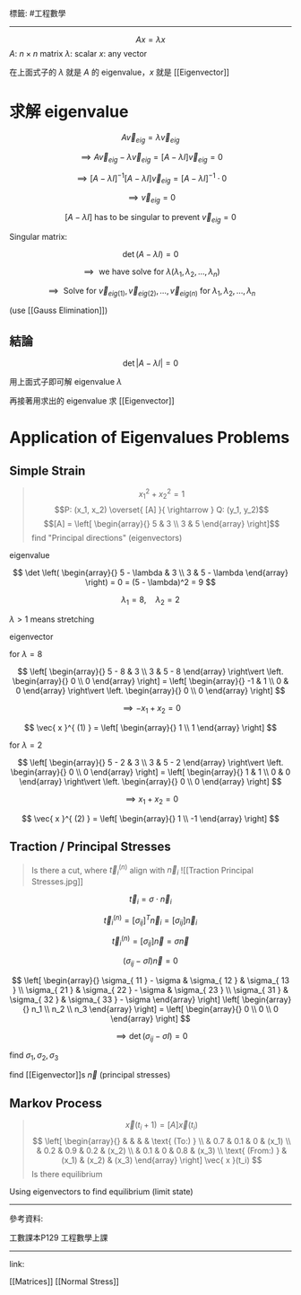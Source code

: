 標籤: #工程數學 

---

$$Ax = \lambda x$$
$A$: $n \times n$ matrix
$\lambda$: scalar
$x$: any vector

在上面式子的 $\lambda$ 就是 $A$ 的 eigenvalue，$x$ 就是 [[Eigenvector]]

# 求解 eigenvalue

$$A\vec{ v }_{ eig } = \lambda \vec{ v }_{ eig }$$

$$\implies A \vec{ v }_{ eig } - \lambda \vec{ v }_{ eig } = [A - \lambda I]\vec{ v }_{ eig } = 0$$

$$\implies [A - \lambda I]^{ -1 }[A - \lambda I]\vec{ v }_{ eig } = [A - \lambda I]^{ -1 } \cdot 0$$

$$\implies \vec{ v }_{ eig } = 0$$

$$[A - \lambda I] \text{ has to be singular to prevent } \vec{ v }_{ eig } = 0$$

Singular matrix:

$$\det(A - \lambda I) = 0$$

$$\implies \text{ we have solve for } \lambda (\lambda_1, \lambda_2, \dots, \lambda_n)$$

$$\implies \text{ Solve for } \vec{ v }_{ eig (1) }, \vec{ v }_{ eig (2) }, \dots, \vec{ v }_{ eig (n) } \text{ for } \lambda_1, \lambda_2, \dots, \lambda_n$$

(use [[Gauss Elimination]])

## 結論

$$\det \vert A - \lambda I\vert = 0$$

用上面式子即可解 eigenvalue $\lambda$

再接著用求出的 eigenvalue 求 [[Eigenvector]]

# Application of Eigenvalues Problems

## Simple Strain

> $$x_1^2 + x_2^2 = 1$$
> $$P: (x_1, x_2) \overset{ [A] }{ \rightarrow } Q: (y_1, y_2)$$
> $$[A] = \left[ \begin{array}{} 5 & 3 \\ 3 & 5 \end{array} \right]$$
> find "Principal directions" (eigenvectors)

eigenvalue

$$
\det
\left(
	\begin{array}{}
		5 - \lambda & 3 \\
		3 & 5 - \lambda
	\end{array}
\right) = 0 = (5 - \lambda)^2 = 9
$$

$$\lambda_1 = 8, \quad \lambda_2 = 2$$

$\lambda > 1$ means stretching

eigenvector

for $\lambda = 8$

$$
\left[
	\begin{array}{}
		5 - 8 & 3 \\
		3 & 5 - 8
	\end{array}
\right\vert
\left.
	\begin{array}{}
		0 \\
		0
	\end{array}
\right] = 
\left[
	\begin{array}{}
		-1 & 1 \\
		0 & 0
	\end{array}
\right\vert
\left.
	\begin{array}{}
		0 \\
		0
	\end{array}
\right]
$$

$$\implies -x_1 + x_2 = 0$$

$$
\vec{ x }^{ (1) } = 
\left[
	\begin{array}{}
		1 \\
		1
	\end{array}
\right]
$$

for $\lambda = 2$

$$
\left[
	\begin{array}{}
		5 - 2 & 3 \\
		3 & 5 - 2
	\end{array}
\right\vert
\left.
	\begin{array}{}
		0 \\
		0
	\end{array}
\right] = 
\left[
	\begin{array}{}
		1 & 1 \\
		0 & 0
	\end{array}
\right\vert
\left.
	\begin{array}{}
		0 \\
		0
	\end{array}
\right]
$$

$$\implies x_1 + x_2 = 0$$

$$
\vec{ x }^{ (2) } = 
\left[
	\begin{array}{}
		1 \\
		-1
	\end{array}
\right]
$$

## Traction / Principal Stresses

> Is there a cut, where $\vec{ t }_{ i }^{ (n) }$ align with $\vec{ n }_i$
> ![[Traction Principal Stresses.jpg]]

$$\vec{ t }_{ i } = \sigma \cdot \vec{ n }_{ i }$$

$$\vec{ t }_{ i }^{ (n) } = [\sigma_{ ij }]^T \vec{ n }_{ i } = [\sigma_{ ij }]\vec{ n }_{ i }$$

$$\vec{ t }_{ i }^{ (n) } = [\sigma_{ ij }]\vec{ n } = \sigma \vec{ n }$$

$$(\sigma_{ ij } - \sigma I) \vec{ n } = 0$$

$$
\left[
	\begin{array}{}
		\sigma_{ 11 } - \sigma & \sigma_{ 12 } & \sigma_{ 13 } \\
		\sigma_{ 21 } & \sigma_{ 22 } - \sigma & \sigma_{ 23 } \\
		\sigma_{ 31 } & \sigma_{ 32 } & \sigma_{ 33 } - \sigma
	\end{array}
\right]
\left[
	\begin{array}{}
		n_1 \\
		n_2 \\
		n_3
	\end{array}
\right] = 
\left[
	\begin{array}{}
		0 \\
		0 \\
		0
	\end{array}
\right]
$$

$$\implies \det(\sigma_{ ij } - \sigma I) = 0$$

find $\sigma_1, \sigma_2, \sigma_3$

find [[Eigenvector]]s $\vec{ n }$ (principal stresses)

## Markov Process

> $$\vec{ x }(t_i + 1) = [A]\vec{ x }(t_i)$$
> $$
> \left[
> \begin{array}{}
> & & & & \text{ (To:) } \\
> & 0.7 & 0.1 & 0 & (x_1) \\
> & 0.2 & 0.9 & 0.2 & (x_2) \\
> & 0.1 & 0 & 0.8 & (x_3) \\
> \text{ (From:) } & (x_1) & (x_2) & (x_3)
> \end{array}
> \right] \vec{ x }(t_i)
> $$
> Is there equilibrium

Using eigenvectors to find equilibrium (limit state)



---

參考資料:

工數課本P129
工程數學上課

---

link:

[[Matrices]]
[[Normal Stress]]
